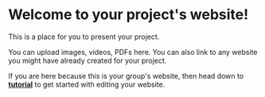 # Welcome to your project's website!

This is a place for you to present your project.

You can upload images, videos, PDFs here. You can also link to any website you might have already created for your project.  

If you are here because this is your group's website, then head down to **[tutorial](tutorial.md)** to get started with editing your website.
